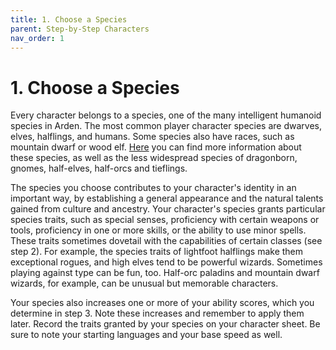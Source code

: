 ```yaml
---
title: 1. Choose a Species
parent: Step-by-Step Characters
nav_order: 1
---
```


# 1. Choose a Species
Every character belongs to a species, one of the many intelligent humanoid species in Arden. The most common player character species are dwarves, elves, halflings, and humans. Some species also have races, such as mountain dwarf or wood elf. [Here](https://stormchaserroleplaying.com/stormchaserRPG/Species/) you can find more information about these species, as well as the less widespread species of dragonborn, gnomes, half-elves, half-orcs and tieflings.

The species you choose contributes to your character's identity in an important way, by establishing a general appearance and the natural talents gained from culture and ancestry. Your character's species grants particular species traits, such as special senses, proficiency with certain weapons or tools, proficiency in one or more skills, or the ability to use minor spells. These traits sometimes dovetail with the capabilities of certain classes (see step 2). For example, the species traits of lightfoot halflings make them exceptional rogues, and high elves tend to be powerful wizards. Sometimes playing against type can be fun, too. Half-orc paladins and mountain dwarf wizards, for example, can be unusual but memorable characters.

Your species also increases one or more of your ability scores, which you determine in step 3. Note these increases and remember to apply them later. Record the traits granted by your species on your character sheet. Be sure to note your starting languages and your base speed as well.

